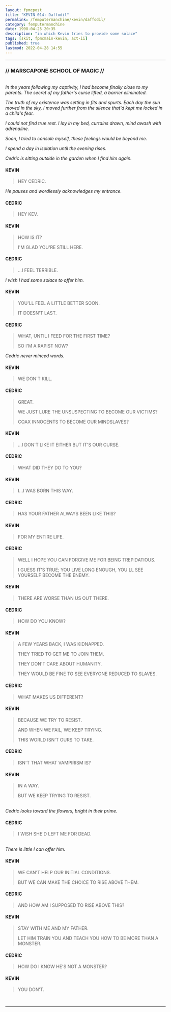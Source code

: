 ```yaml
---
layout: fpmcpost
title: "KEVIN 014: Daffodil"
permalink: /femputermanchine/kevin/daffodil/
category: femputermanchine
date: 1998-04-25 20:35
description: "in which Kevin tries to provide some solace"
tags: [skit, fpmcmain-kevin, act-ii]
published: true
lastmod: 2022-04-28 14:55
---
```

[//]: # (  4/28/22  -added)

*****
### // MARSCAPONE SCHOOL OF MAGIC //

<br><i>In the years following my captivity, I had become finally close to my parents. The secret of my father's curse lifted, a barrier eliminated. </i>

<i>The truth of my existence was setting in fits and spurts. Each day the sun moved in the sky, I moved further from the silence that'd kept me locked in a child's fear.</i>

<i>I could not find true rest. I lay in my bed, curtains drawn, mind awash with adrenaline.</i>

<i>Soon, I tried to console myself, these feelings would be beyond me.</i>

<i>I spend a day in isolation until the evening rises.</i>

<i>Cedric is sitting outside in the garden when I find him again.</i>

#### KEVIN

> HEY CEDRIC.

<I>He pauses and wordlessly acknowledges my entrance.</i>

#### CEDRIC

> HEY KEV.

#### KEVIN

> HOW IS IT?
> 
> I'M GLAD YOU'RE STILL HERE.

#### CEDRIC

> ...I FEEL TERRIBLE.

<I>I wish I had some solace to offer him.</i>

#### KEVIN

> YOU'LL FEEL A LITTLE BETTER SOON. 
> 
> IT DOESN'T LAST.

#### CEDRIC

> WHAT, UNTIL I FEED FOR THE FIRST TIME?
> 
> SO I'M A RAPIST NOW?

<I>Cedric never minced words.</i>

#### KEVIN

> WE DON'T KILL.

#### CEDRIC

> GREAT.
> 
> WE JUST LURE THE UNSUSPECTING TO BECOME OUR VICTIMS?
> 
> COAX INNOCENTS TO BECOME OUR MINDSLAVES?

#### KEVIN

> ...I DON'T LIKE IT EITHER BUT IT'S OUR CURSE.

#### CEDRIC

> WHAT DID THEY DO TO YOU?

#### KEVIN

> I...I WAS BORN THIS WAY.

#### CEDRIC

> HAS YOUR FATHER ALWAYS BEEN LIKE THIS?

#### KEVIN

> FOR MY ENTIRE LIFE.

#### CEDRIC

> WELL I HOPE YOU CAN FORGIVE ME FOR BEING TREPIDATIOUS.
> 
> I GUESS IT'S TRUE; YOU LIVE LONG ENOUGH, YOU'LL SEE YOURSELF BECOME THE ENEMY.

#### KEVIN

> THERE ARE WORSE THAN US OUT THERE.

#### CEDRIC

> HOW DO YOU KNOW?

#### KEVIN

> A FEW YEARS BACK, I WAS KIDNAPPED. 
> 
> THEY TRIED TO GET ME TO JOIN THEM.
> 
> THEY DON'T CARE ABOUT HUMANITY.
> 
> THEY WOULD BE FINE TO SEE EVERYONE REDUCED TO SLAVES.

#### CEDRIC

> WHAT MAKES US DIFFERENT?

#### KEVIN

> BECAUSE WE TRY TO RESIST.
> 
> AND WHEN WE FAIL, WE KEEP TRYING.
> 
> THIS WORLD ISN'T OURS TO TAKE.

#### CEDRIC

> ISN'T THAT WHAT VAMPIRISM IS?

#### KEVIN

> IN A WAY.
> 
> BUT WE KEEP TRYING TO RESIST.

<BR><I>Cedric looks toward the flowers, bright in their prime.</i>

#### CEDRIC

> I WISH SHE'D LEFT ME FOR DEAD.

<BR><I>There is little I can offer him.</i>

#### KEVIN

> WE CAN'T HELP OUR INITIAL CONDITIONS.
> 
> BUT WE CAN MAKE THE CHOICE TO RISE ABOVE THEM.

#### CEDRIC

> AND HOW AM I SUPPOSED TO RISE ABOVE THIS?

#### KEVIN

> STAY WITH ME AND MY FATHER. 
> 
> LET HIM TRAIN YOU AND TEACH YOU HOW TO BE MORE THAN A MONSTER.

#### CEDRIC

> HOW DO I KNOW HE'S NOT A MONSTER?

#### KEVIN

> YOU DON'T.

<BR>

*****

